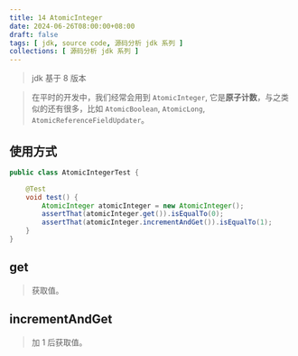 ```yaml
---
title: 14 AtomicInteger
date: 2024-06-26T08:00:00+08:00
draft: false
tags: [ jdk, source code, 源码分析 jdk 系列 ]
collections: [ 源码分析 jdk 系列 ]
---
```


> jdk 基于 8 版本

> 在平时的开发中，我们经常会用到 `AtomicInteger`, 它是**原子计数**，与之类似的还有很多，比如 `AtomicBoolean`, `AtomicLong`, `AtomicReferenceFieldUpdater`。

## 使用方式

```java
public class AtomicIntegerTest {

    @Test
    void test() {
        AtomicInteger atomicInteger = new AtomicInteger();
        assertThat(atomicInteger.get()).isEqualTo(0);
        assertThat(atomicInteger.incrementAndGet()).isEqualTo(1);
    }
}
```

## get 

> 获取值。

## incrementAndGet

> 加 1 后获取值。